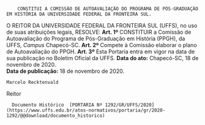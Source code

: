         CONSTITUI A COMISSÃO DE AUTOAVALIAÇÃO DO PROGRAMA DE PÓS-GRADUAÇÃO EM HISTÓRIA DA UNIVERSIDADE FEDERAL DA FRONTEIRA SUL.  

 O REITOR DA UNIVERSIDADE FEDERAL DA FRONTEIRA SUL (UFFS), no uso de suas atribuições legais,   RESOLVE:    **Art. 1º**  CONSTITUIR a Comissão de Autoavaliação do Programa de Pós-Graduação em História (PPGH), da UFFS, *Campus*  Chapecó-SC.    **Art. 2º**  Compete à Comissão elaborar o plano de Autoavaliação do PPGH.    **Art. 3º**  Esta Portaria entra em vigor na data de sua publicação no Boletim Oficial da UFFS.        **Data do ato:** Chapecó-SC, 18 de novembro de 2020.   
 **Data de publicação:**  18 de novembro de 2020. 

    Marcelo Recktenvald   
 Reitor 

      Documento Histórico  [PORTARIA Nº 1292/GR/UFFS/2020](https://www.uffs.edu.br/atos-normativos/portaria/gr/2020-1292/@@download/documento_historico)     
      